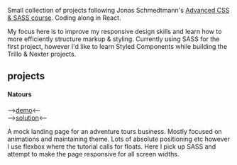 Small collection of projects following Jonas Schmedtmann's [Advanced CSS & SASS course](https://www.udemy.com/course/advanced-css-and-sass/). Coding along in React.

My focus here is to improve my responsive design skills and learn how to more efficiently structure markup & styling. Currently using SASS for the first project, however I'd like to learn Styled Components while building the Trillo & Nexter projects.

## projects

#### Natours
-->[demo](https://stoic-morse-58a662.netlify.app/)<--
<br>
-->[solution](https://github.com/benjiheath/advanced-CSS-course/tree/main/natours)<--


A mock landing page for an adventure tours business. Mostly focused on animations and maintaining theme. Lots of absolute positioning etc however I use flexbox where the tutorial calls for floats. Here I pick up SASS and attempt to make the page responsive for all screen widths.
